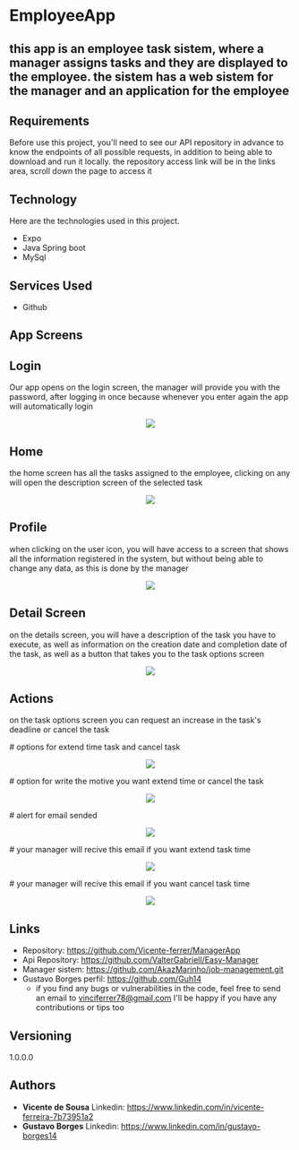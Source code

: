 # EmployeeApp



<h2>this app is an employee task sistem, where a manager assigns tasks and they are displayed to the employee. the sistem has a web sistem for the manager and an application for the employee<h2> 

## Requirements

Before use this project, you'll need to see our API repository in advance to know the endpoints of all possible requests, in addition to being able to download and run it locally. the repository access link will be in the links area, scroll down the page to access it


## Technology 

Here are the technologies used in this project.

* Expo 
* Java Spring boot 
* MySql

## Services Used

* Github

## App Screens

## Login

Our app opens on the login screen, the manager will provide you with the password, after logging in once because whenever you enter again the app will automatically login

<p align="center">
  <img src="https://github.com/Vicente-ferrer/EmployeeApp/blob/master/src/assets/Images/README/2.png">
</p>

## Home

the home screen has all the tasks assigned to the employee, clicking on any will open the description screen of the selected task

<p align="center">
  <img src="https://github.com/Vicente-ferrer/EmployeeApp/blob/master/src/assets/Images/README/5.png">
  
</p>

## Profile

when clicking on the user icon, you will have access to a screen that shows all the information registered in the system, but without being able to change any data, as this is done by the manager

<p align="center">
  <img src="https://github.com/Vicente-ferrer/EmployeeApp/blob/master/src/assets/Images/README/7.png">
  
</p>

## Detail Screen

on the details screen, you will have a description of the task you have to execute, as well as information on the creation date and completion date of the task, as well as a button that takes you to the task options screen

<p align="center">
  <img src="https://github.com/Vicente-ferrer/EmployeeApp/blob/master/src/assets/Images/README/8.png">
  
</p>

## Actions

on the task options screen you can request an increase in the task's deadline or cancel the task

  <p># options for extend time task and cancel task<p>
<p align="center">
  <img src="https://github.com/Vicente-ferrer/EmployeeApp/blob/master/src/assets/Images/README/1.png">
</p>
  <p># option for write the motive you want extend time or cancel the task<p>
<p align="center">
  <img src="https://github.com/Vicente-ferrer/EmployeeApp/blob/master/src/assets/Images/README/6.png">
</p>
  <p># alert for email sended<p>
  <p align="center">
  <img src="https://github.com/Vicente-ferrer/EmployeeApp/blob/master/src/assets/Images/README/9.png">
</p>
  <p># your manager will recive this email if you want extend task time<p>
  <p align="center">
  <img src="https://github.com/Vicente-ferrer/EmployeeApp/blob/master/src/assets/Images/README/3.png">
</p>
  <p># your manager will recive this email if you want cancel task time<p>
  <p align="center">
  <img src="https://github.com/Vicente-ferrer/EmployeeApp/blob/master/src/assets/Images/README/4.png">
</p>
  
  
  
  
  
  
## Links
  - Repository: https://github.com/Vicente-ferrer/ManagerApp
  - Api Repository: https://github.com/ValterGabriell/Easy-Manager
  - Manager sistem: https://github.com/AkazMarinho/job-management.git
  - Gustavo Borges perfil: https://github.com/Guh14
    - if you find any bugs or vulnerabilities in the code, feel free to send an email to vinciferrer78@gmail.com I'll be happy if you have any contributions or tips too

  ## Versioning

  1.0.0.0


  ## Authors

  * **Vicente de Sousa**
  Linkedin: https://www.linkedin.com/in/vicente-ferreira-7b73951a2
  * **Gustavo Borges** 
  Linkedin: https://www.linkedin.com/in/gustavo-borges14
